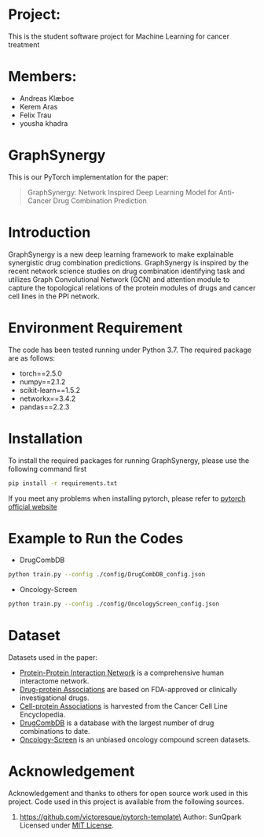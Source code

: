 # Project:
This is the student software project for Machine Learning for cancer treatment

# Members:
- Andreas Klæboe
- Kerem Aras
- Felix Trau
- yousha khadra

# GraphSynergy
This is our PyTorch implementation for the paper:
> GraphSynergy: Network Inspired Deep Learning Model for Anti-Cancer Drug Combination Prediction

# Introduction
GraphSynergy is a new deep learning framework to make explainable synergistic drug combination predictions. GraphSynergy is inspired by the recent network science studies on drug combination identifying task and utilizes Graph Convolutional Network (GCN) and attention module to capture the topological relations of the protein modules of drugs and cancer cell lines in the PPI network.

# Environment Requirement
The code has been tested running under Python 3.7. The required package are as follows:
* torch==2.5.0
* numpy==2.1.2 
* scikit-learn==1.5.2  
* networkx==3.4.2
* pandas==2.2.3


# Installation
To install the required packages for running GraphSynergy, please use the following command first
```bash
pip install -r requirements.txt
```
If you meet any problems when installing pytorch, please refer to [pytorch official website](https://pytorch.org/)

# Example to Run the Codes
* DrugCombDB
```bash
python train.py --config ./config/DrugCombDB_config.json
```
* Oncology-Screen
```bash
python train.py --config ./config/OncologyScreen_config.json
```

# Dataset
Datasets used in the paper:
* [Protein-Protein Interaction Network](https://www.nature.com/articles/s41467-019-09186-x#Sec23) is a comprehensive human interactome network.
* [Drug-protein Associations](https://www.nature.com/articles/s41467-019-09186-x#Sec23) are based on FDA-approved or clinically investigational drugs.
* [Cell-protein Associations](https://maayanlab.cloud/Harmonizome/dataset/CCLE+Cell+Line+Gene+Expression+Profiles) is harvested from the Cancer Cell Line Encyclopedia.
* [DrugCombDB](http://drugcombdb.denglab.org/main) is a database with the largest number of drug combinations to date.
* [Oncology-Screen](http://www.bioinf.jku.at/software/DeepSynergy/) is an unbiased oncology compound screen datasets.

# Acknowledgement
Acknowledgement and thanks to others for open source work used in this project. Code used in this project is available from the following sources.
1. https://github.com/victoresque/pytorch-template\
   Author: SunQpark   
   Licensed under [MIT License](https://opensource.org/licenses/MIT).

  
